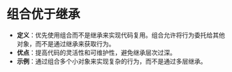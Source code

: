# 组合优于继承

- **定义**：优先使用组合而不是继承来实现代码复用。组合允许将行为委托给其他对象，而不是通过继承来获取行为。
- **优点**：提高代码的灵活性和可维护性，避免继承层次过深。
- **示例**：通过组合多个小对象来实现复杂的行为，而不是通过多层继承。